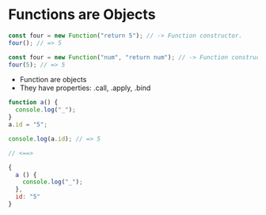# Functions are Objects

```js
const four = new Function("return 5"); // -> Function constructor.
four(); // => 5
```

```js
const four = new Function("num", "return num"); // -> Function constructor.
four(5); // => 5
```

- Function are objects
- They have properties: .call, .apply, .bind

```js
function a() {
  console.log("_");
}
a.id = "5";

console.log(a.id); // => 5

// <==>

{
  a () {
    console.log("_");
  },
  id: "5"
}
```
